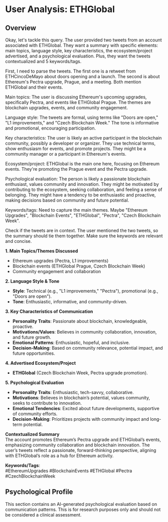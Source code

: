 # User Analysis: ETHGlobal

## Overview

<think>
Okay, let's tackle this query. The user provided two tweets from an account associated with ETHGlobal. They want a summary with specific elements: main topics, language style, key characteristics, the ecosystem/project advertised, and a psychological evaluation. Plus, they want the tweets contextualized and 5 keywords/tags.

First, I need to parse the tweets. The first one is a retweet from ETHCincoDeMayo about doors opening and a launch. The second is about Ethereum's Pectra upgrade, Prague, and a meeting. Both mention ETHGlobal and their events.

Main topics: The user is discussing Ethereum's upcoming upgrades, specifically Pectra, and events like ETHGlobal Prague. The themes are blockchain upgrades, events, and community engagement.

Language style: The tweets are formal, using terms like "Doors are open," "L1 improvements," and "Czech Blockchain Week." The tone is informative and promotional, encouraging participation.

Key characteristics: The user is likely an active participant in the blockchain community, possibly a developer or organizer. They use technical terms, show enthusiasm for events, and promote projects. They might be a community manager or a participant in Ethereum's events.

Ecosystem/project: ETHGlobal is the main one here, focusing on Ethereum events. They're promoting the Prague event and the Pectra upgrade.

Psychological evaluation: The person is likely a passionate blockchain enthusiast, values community and innovation. They might be motivated by contributing to the ecosystem, seeking collaboration, and feeling a sense of belonging. They might have a tendency to be enthusiastic and proactive, making decisions based on community and future potential.

Keywords/tags: Need to capture the main themes. Maybe "Ethereum Upgrades", "Blockchain Events", "ETHGlobal", "Pectra", "Czech Blockchain Week".

Check if the tweets are in context. The user mentioned the two tweets, so the summary should tie them together. Make sure the keywords are relevant and concise.
</think>

**1. Main Topics/Themes Discussed**  
- Ethereum upgrades (Pectra, L1 improvements)  
- Blockchain events (ETHGlobal Prague, Czech Blockchain Week)  
- Community engagement and collaboration  

**2. Language Style & Tone**  
- **Style**: Technical (e.g., "L1 improvements," "Pectra"), promotional (e.g., "Doors are open").  
- **Tone**: Enthusiastic, informative, and community-driven.  

**3. Key Characteristics of Communication**  
- **Personality Traits**: Passionate about blockchain, knowledgeable, proactive.  
- **Motivations/Values**: Believes in community collaboration, innovation, and future growth.  
- **Emotional Patterns**: Enthusiastic, hopeful, and inclusive.  
- **Decision-Making**: Based on community relevance, potential impact, and future opportunities.  

**4. Advertised Ecosystem/Project**  
- **ETHGlobal** (Czech Blockchain Week, Pectra upgrade promotion).  

**5. Psychological Evaluation**  
- **Personality Traits**: Enthusiastic, tech-savvy, collaborative.  
- **Motivations**: Believes in blockchain’s potential, values community, seeks to contribute to innovation.  
- **Emotional Tendencies**: Excited about future developments, supportive of community efforts.  
- **Decision-Making**: Prioritizes projects with community impact and long-term potential.  

**Contextualized Summary**  
The account promotes Ethereum’s Pectra upgrade and ETHGlobal’s events, emphasizing community collaboration and blockchain innovation. The user’s tweets reflect a passionate, forward-thinking perspective, aligning with ETHGlobal’s role as a hub for Ethereum activity.  

**Keywords/Tags**:  
#EthereumUpgrades #BlockchainEvents #ETHGlobal #Pectra #CzechBlockchainWeek

## Psychological Profile

This section contains an AI-generated psychological evaluation based on communication patterns. This is for research purposes only and should not be considered a clinical assessment.